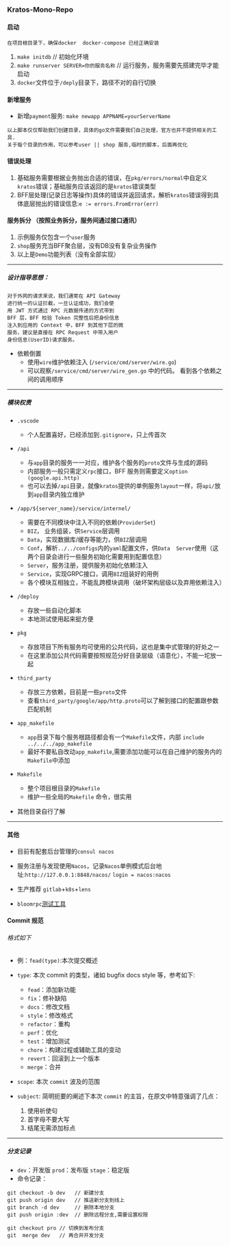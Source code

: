 ### Kratos-Mono-Repo

#### 启动
```
在项目根目录下，确保docker  docker-compose 已经正确安装
```
1. `make initdb`  // 初始化环境 
2. `make runserver SERVER=你的服务名称` // 运行服务，服务需要先搭建完毕才能启动
3. `docker`文件位于`/deply`目录下，路径不对的自行切换

#### 新增服务
* 新增`payment`服务:
`make newapp APPNAME=yourServerName`

```
以上脚本仅仅帮助我们创建目录，具体的go文件需要我们自己处理，官方也并不提供相关的工具.
关于每个目录的作用，可以参考user || shop 服务,临时的脚本，后面再优化
```

#### 错误处理
1. 基础服务需要根据业务抛出合适的错误，在`pkg/errors/normal`中自定义`kratos`错误；基础服务应该返回的是`kratos`错误类型
2. BFF层处理(记录日志等操作)具体的错误并返回请求，解析`kratos`错误得到具体底层抛出的错误信息:`e := errors.FromError(err)`


#### 服务拆分 （按照业务拆分，服务间通过接口通讯）
1. 示例服务仅包含一个`user`服务
2. `shop`服务充当BFF聚合层，没有DB没有复杂业务操作
3. 以上是`Demo`功能列表（没有全部实现）

---

##### 设计指导思想：
```
对于外网的请求来说，我们通常在 API Gateway 
进行统一的认证拦截，一旦认证成功，我们会使
用 JWT 方式通过 RPC 元数据传递的方式带到
BFF 层，BFF 校验 Token 完整性后把身份信息
注入到应用的 Context 中，BFF 到其他下层的微
服务，建议是直接在 RPC Request 中带入用户
身份信息(UserID)请求服务。
```

* 依赖倒置 
    * 使用`wire`维护依赖注入 (`/service/cmd/server/wire.go`)
    * 可以观察`/service/cmd/server/wire_gen.go` 中的代码。 看到各个依赖之间的调用顺序

---

##### 模块权责
* `.vscode`
    * 个人配置喜好，已经添加到`.gitignore`，只上传首次 

* `/api`
    * 与`app`目录的服务一一对应，维护各个服务的`proto`文件与生成的源码
    * 内部服务一般只需定义`rpc`接口，BFF 服务则需要定义`option (google.api.http)`
    * 也可以去掉`/api`目录，就像`kratos`提供的单例服务`layout`一样，将`api/`放到`app`目录内独立维护

* `/app/${server_name}/service/internel/`
    * 需要在不同模块中注入不同的依赖(`ProviderSet`)
    * `BIZ`， 业务组装，供`Service`层调用
    * `Data`，实现数据库/缓存等能力，供`BIZ`层调用
    * `Conf`，解析`../../configs`内的`yaml`配置文件，供`Data  Server`使用（这两个目录会进行一些服务初始化需要用到配置信息）
    * `Server`，服务注册，提供服务初始化依赖注入
    * `Service`，实现GRPC接口，调用`BIZ`组装好的用例
    * 各个模块互相独立，不能乱跨模块调用（破坏架构层级以及弃用依赖注入）

* `/deploy`
    * 存放一些自动化脚本
    * 本地测试使用起来挺方便

* `pkg`
    * 存放项目下所有服务均可使用的公共代码，这也是集中式管理的好处之一
    * 在这里添加公共代码需要按照规范分好目录层级（语意化），不能一坨放一起

* `third_party`
    * 存放三方依赖，目前是一些`proto`文件
    * 查看`third_party/google/app/http.proto`可以了解到接口的配置跟参数匹配机制

* `app_makefile`
    * `app`目录下每个服务根路径都会有一个`Makefile`文件，内部 `include ../../../app_makefile`
    * 最好不要私自改动`app_makefile`,需要添加功能可以在自己维护的服务内的`Makefile`中添加
    

* `Makefile`
    * 整个项目根目录的`Makefile`
    * 维护一些全局的`Makefile` 命令，很实用

* 其他目录自行了解

---

#### 其他
* 目前有配套后台管理的`consul nacos`
* 服务注册与发现使用`Nacos`，记录`Nacos`单例模式后台地址:`http://127.0.0.1:8848/nacos/` `login = nacos:nacos`
* 生产推荐 `gitlab`+`k8s`+`lens`

* `bloomrpc`[测试工具](https://github.com/bloomrpc/bloomrpc)
#### Commit 规范

###### 格式如下

* 例：`fead(type)`:本次提交概述
* `type`: 本次 commit 的类型，诸如 bugfix docs style 等，参考如下:   

    * `fead`：添加新功能
    * `fix`：修补缺陷
    * `docs`：修改文档
    * `style`：修改格式
    * `refactor`：重构
    * `perf`：优化
    * `test`：增加测试
    * `chore`：构建过程或辅助工具的变动
    * `revert`：回滚到上一个版本
    * `merge`：合并

* `scope`: 本次 `commit` 波及的范围
* `subject`: 简明扼要的阐述下本次 `commit` 的主旨，在原文中特意强调了几点：

    1. 使用祈使句
    2. 首字母不要大写
    3. 结尾无需添加标点

---
##### 分支记录
* `dev`：开发版 `prod`：发布版 `stage`：稳定版
* 命令记录：
```
git checkout -b dev   // 新建分支
git push origin dev   // 推送新分支到线上
git branch -d dev     // 删除本地分支
git push origin :dev  // 删除远程分支,需要设置权限

git checkout pro // 切换到发布分支
git  merge dev   // 再合并开发分支
```
